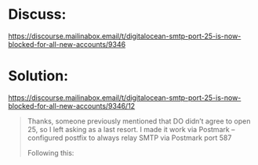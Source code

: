 # Discuss:
https://discourse.mailinabox.email/t/digitalocean-smtp-port-25-is-now-blocked-for-all-new-accounts/9346

# Solution:
https://discourse.mailinabox.email/t/digitalocean-smtp-port-25-is-now-blocked-for-all-new-accounts/9346/12
>Thanks, someone previously mentioned that DO didn’t agree to open 25, so I left asking as a last resort. I made it work via Postmark – configured postfix to always relay SMTP via Postmark port 587
>
>Following this:
